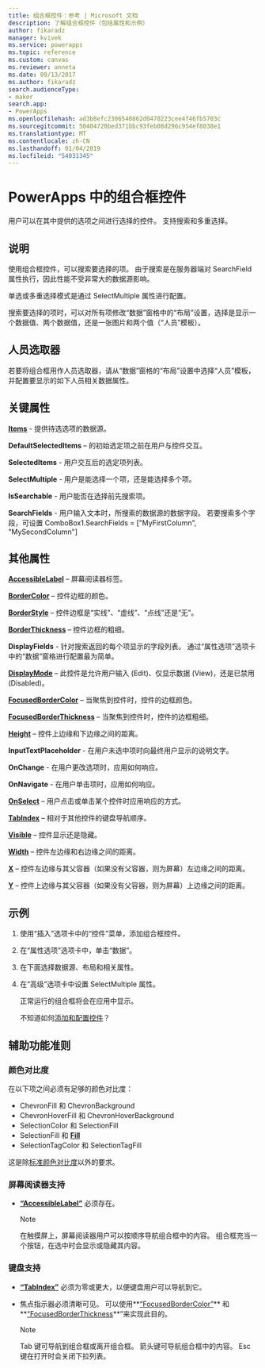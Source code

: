 ```yaml
---
title: 组合框控件：参考 | Microsoft 文档
description: 了解组合框控件（包括属性和示例）
author: fikaradz
manager: kvivek
ms.service: powerapps
ms.topic: reference
ms.custom: canvas
ms.reviewer: anneta
ms.date: 09/13/2017
ms.author: fikaradz
search.audienceType:
- maker
search.app:
- PowerApps
ms.openlocfilehash: ad3b8efc2306540862d0470223cee4f46fb5703c
ms.sourcegitcommit: 50404720bed371bbc93feb08d296c954ef8038e1
ms.translationtype: MT
ms.contentlocale: zh-CN
ms.lasthandoff: 01/04/2019
ms.locfileid: "54031345"
---
```

# <a name="combo-box-control-in-powerapps"></a>PowerApps 中的组合框控件
用户可以在其中提供的选项之间进行选择的控件。  支持搜索和多重选择。

## <a name="description"></a>说明
使用组合框控件，可以搜索要选择的项。  由于搜索是在服务器端对 SearchField 属性执行，因此性能不受非常大的数据源影响。  

单选或多重选择模式是通过 SelectMultiple 属性进行配置。

搜索要选择的项时，可以对所有项修改“数据”窗格中的“布局”设置，选择是显示一个数据值、两个数据值，还是一张图片和两个值（“人员”模板）。

## <a name="people-picker"></a>人员选取器
若要将组合框用作人员选取器，请从“数据”窗格的“布局”设置中选择“人员”模板，并配置要显示的如下人员相关数据属性。

## <a name="key-properties"></a>关键属性
**[Items](properties-core.md)** - 提供待选选项的数据源。

**DefaultSelectedItems** – 的初始选定项之前在用户与控件交互。

**SelectedItems** - 用户交互后的选定项列表。

**SelectMultiple** - 用户是能选择一个项，还是能选择多个项。

**IsSearchable** - 用户能否在选择前先搜索项。

**SearchFields** - 用户输入文本时，所搜索的数据源的数据字段。  若要搜索多个字段，可设置 ComboBox1.SearchFields = ["MyFirstColumn", "MySecondColumn"]

## <a name="additional-properties"></a>其他属性
**[AccessibleLabel](properties-accessibility.md)** – 屏幕阅读器标签。

**[BorderColor](properties-color-border.md)** – 控件边框的颜色。

**[BorderStyle](properties-color-border.md)** – 控件边框是“实线”、“虚线”、“点线”还是“无”。

**[BorderThickness](properties-color-border.md)** – 控件边框的粗细。

**DisplayFields** - 针对搜索返回的每个项显示的字段列表。  通过“属性选项”选项卡中的“数据”窗格进行配置最为简单。

**[DisplayMode](properties-core.md)** – 此控件是允许用户输入 (Edit)、仅显示数据 (View)，还是已禁用 (Disabled)。

**[FocusedBorderColor](properties-color-border.md)** – 当聚焦到控件时，控件的边框颜色。

**[FocusedBorderThickness](properties-color-border.md)** – 当聚焦到控件时，控件的边框粗细。

**[Height](properties-size-location.md)** – 控件上边缘和下边缘之间的距离。

**InputTextPlaceholder** - 在用户未选中项时向最终用户显示的说明文字。

**OnChange** - 在用户更改选项时，应用如何响应。

**OnNavigate** - 在用户单击项时，应用如何响应。

**[OnSelect](properties-core.md)** – 用户点击或单击某个控件时应用响应的方式。

**[TabIndex](properties-accessibility.md)** – 相对于其他控件的键盘导航顺序。

**[Visible](properties-core.md)** – 控件显示还是隐藏。

**[Width](properties-size-location.md)** – 控件左边缘和右边缘之间的距离。

**[X](properties-size-location.md)** – 控件左边缘与其父容器（如果没有父容器，则为屏幕）左边缘之间的距离。

**[Y](properties-size-location.md)** – 控件上边缘与其父容器（如果没有父容器，则为屏幕）上边缘之间的距离。

## <a name="example"></a>示例
1. 使用“插入”选项卡中的“控件”菜单，添加组合框控件。  
2. 在“属性选项”选项卡中，单击“数据”。  
3. 在下面选择数据源、布局和相关属性。
4. 在“高级”选项卡中设置 SelectMultiple 属性。

    正常运行的组合框将会在应用中显示。

    不知道如何[添加和配置控件](../add-configure-controls.md)？


## <a name="accessibility-guidelines"></a>辅助功能准则
### <a name="color-contrast"></a>颜色对比度
在以下项之间必须有足够的颜色对比度：
* ChevronFill 和 ChevronBackground
* ChevronHoverFill 和 ChevronHoverBackground
* SelectionColor 和 SelectionFill
* SelectionFill 和 **[Fill](properties-color-border.md)**
* SelectionTagColor 和 SelectionTagFill

这是除[标准颜色对比度](../accessible-apps-color.md)以外的要求。

### <a name="screen-reader-support"></a>屏幕阅读器支持
* **[“AccessibleLabel”](properties-accessibility.md)** 必须存在。

    > [!NOTE]
  > 在触摸屏上，屏幕阅读器用户可以按顺序导航组合框中的内容。 组合框充当一个按钮，在选中时会显示或隐藏其内容。

### <a name="keyboard-support"></a>键盘支持
* **[“TabIndex”](properties-accessibility.md)** 必须为零或更大，以便键盘用户可以导航到它。
* 焦点指示器必须清晰可见。 可以使用**[“FocusedBorderColor”](properties-color-border.md)** 和**[“FocusedBorderThickness](properties-color-border.md)**”来实现此目的。

    > [!NOTE]
  > Tab 键可导航到组合框或离开组合框。 箭头键可导航组合框中的内容。 Esc 键在打开时会关闭下拉列表。
